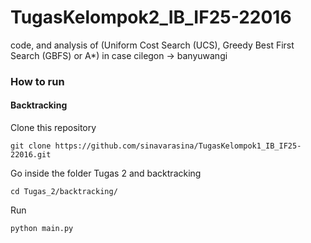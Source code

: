# TugasKelompok2_IB_IF25-22016
code, and analysis of (Uniform Cost Search (UCS), Greedy Best First Search (GBFS) or A*) in case cilegon -> banyuwangi


### How to run
#### Backtracking
Clone this repository

    git clone https://github.com/sinavarasina/TugasKelompok1_IB_IF25-22016.git

Go inside the folder Tugas 2 and backtracking

    cd Tugas_2/backtracking/
    
Run

    python main.py
